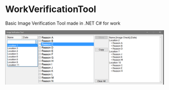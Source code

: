 # WorkVerificationTool
Basic Image Verification Tool made in .NET C# for work

![](/ImageVerificationTool.PNG)
